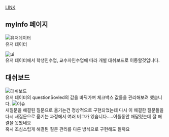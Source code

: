 [LINK](https://together-coding.github.io/IDE-sample/)

## myInfo 페이지
![유저데이터](https://user-images.githubusercontent.com/86250281/161924788-28fd218d-f3b9-48a9-83b5-25c15c14e16a.png)  
유저 데이터

![ui](https://user-images.githubusercontent.com/86250281/161924808-ce49bbab-e770-4834-8743-c2e277a8264d.png)  
유저 데이터에서 학생인수업, 교수자인수업에 따라 개별 대쉬보드로 이동할것입니다.

## 대쉬보드
![대쉬보드](https://user-images.githubusercontent.com/86250281/161906173-4979f75c-95aa-4bc5-bd1a-d33cfefecd13.png)  
유저 데이터의 questionSovled의 값을 바꿔가며 체크박스 값들을 관리해보려 했습니다.
![이슈](https://user-images.githubusercontent.com/86250281/161906417-b82a5821-0e71-4a89-8532-ef5e3a15f491.png)  
새질문을 해결된 질문으로 옮기는건 정상적으로 구현되었는데 다시 이 해결한 질문들을 다시 새질문으로 옮기는 과정에서 여러 버그가 있습니다.....이틀동안 매달렸는데 잘 해결을 못봤네요  
혹시 조심스럽게 해결된 질문 관리를 다른 방식으로 구현해도 될까요
